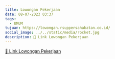 ```yaml
---
title: Lowongan Pekerjaan
date: 08-07-2023 03:37
tags:
  - UMUM
tujuan: https://lowongan.rsuppersahabatan.co.id/
social_image: ../../static/media/rocket.jpg
description: 🔗 Link Lowongan Pekerjaan
---
```

[🔗 Link Lowongan Pekerjaan](https://lowongan.rsuppersahabatan.co.id/)